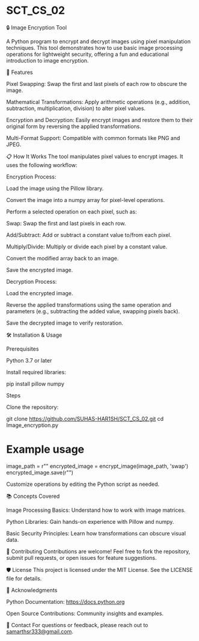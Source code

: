 # SCT_CS_02
🔒 Image Encryption Tool

A Python program to encrypt and decrypt images using pixel manipulation techniques. This tool demonstrates how to use basic image processing operations for lightweight security, offering a fun and educational introduction to image encryption.

🚀 Features

Pixel Swapping: Swap the first and last pixels of each row to obscure the image.

Mathematical Transformations: Apply arithmetic operations (e.g., addition, subtraction, multiplication, division) to alter pixel values.

Encryption and Decryption: Easily encrypt images and restore them to their original form by reversing the applied transformations.

Multi-Format Support: Compatible with common formats like PNG and JPEG.

📋 How It Works
The tool manipulates pixel values to encrypt images. It uses the following workflow:

Encryption Process:

Load the image using the Pillow library.

Convert the image into a numpy array for pixel-level operations.

Perform a selected operation on each pixel, such as:

Swap: Swap the first and last pixels in each row.

Add/Subtract: Add or subtract a constant value to/from each pixel.

Multiply/Divide: Multiply or divide each pixel by a constant value.

Convert the modified array back to an image.

Save the encrypted image.

Decryption Process:

Load the encrypted image.

Reverse the applied transformations using the same operation and parameters (e.g., subtracting the added value, swapping pixels back).

Save the decrypted image to verify restoration.

🛠️ Installation & Usage

Prerequisites

Python 3.7 or later

Install required libraries:

pip install pillow numpy

Steps

Clone the repository:

git clone https://github.com/SUHAS-HAR1SH/SCT_CS_02.git
cd Image_encryption.py


# Example usage
image_path = r"<Enter the path to your input image here>"
encrypted_image = encrypt_image(image_path, 'swap')
encrypted_image.save(r"<Enter the path to save your encrypted image here>")

Customize operations by editing the Python script as needed.

📚 Concepts Covered

Image Processing Basics: Understand how to work with image matrices.

Python Libraries: Gain hands-on experience with Pillow and numpy.

Basic Security Principles: Learn how transformations can obscure visual data.

🤝 Contributing
Contributions are welcome! Feel free to fork the repository, submit pull requests, or open issues for feature suggestions.

🛡️ License
This project is licensed under the MIT License. See the LICENSE file for details.

🌟 Acknowledgments

Python Documentation: https://docs.python.org

Open Source Contributions: Community insights and examples.

📧 Contact
For questions or feedback, please reach out to samarthsr333@gmail.com.
